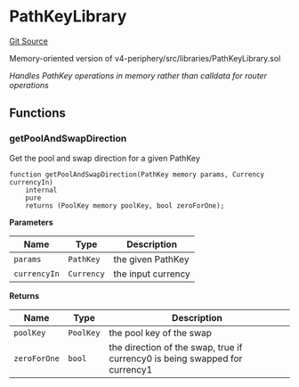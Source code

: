 # PathKeyLibrary
[Git Source](https://github.com/z0r0z/v4-router/blob/2136c4940d470a172e9d496b4ec339d98f9187ae/src/libraries/PathKey.sol)

Memory-oriented version of v4-periphery/src/libraries/PathKeyLibrary.sol

*Handles PathKey operations in memory rather than calldata for router operations*


## Functions
### getPoolAndSwapDirection

Get the pool and swap direction for a given PathKey


```solidity
function getPoolAndSwapDirection(PathKey memory params, Currency currencyIn)
    internal
    pure
    returns (PoolKey memory poolKey, bool zeroForOne);
```
**Parameters**

|Name|Type|Description|
|----|----|-----------|
|`params`|`PathKey`|the given PathKey|
|`currencyIn`|`Currency`|the input currency|

**Returns**

|Name|Type|Description|
|----|----|-----------|
|`poolKey`|`PoolKey`|the pool key of the swap|
|`zeroForOne`|`bool`|the direction of the swap, true if currency0 is being swapped for currency1|


